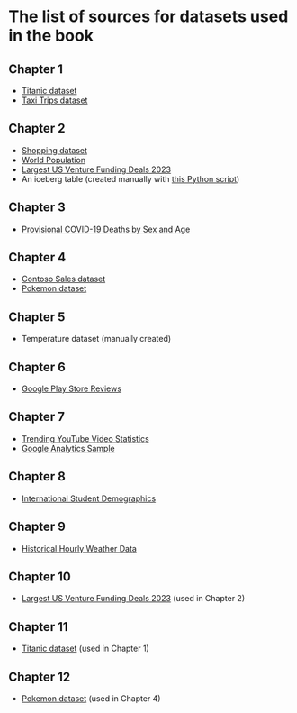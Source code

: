 # The list of sources for datasets used in the book
## Chapter 1
- [Titanic dataset](https://www.kaggle.com/datasets/yasserh/titanic-dataset/)
- [Taxi Trips dataset](https://data.cityofchicago.org/Transportation/Taxi-Trips-2013-2023-/wrvz-psew/about_data)

## Chapter 2 
- [Shopping dataset](https://www.kaggle.com/datasets/mehmettahiraslan/customer-shopping-dataset)
- [World Population](https://www.kaggle.com/datasets/rajkumarpandey02/2023-world-population-by-country?select=countries-table.json)
- [Largest US Venture Funding Deals 2023](https://www.kaggle.com/datasets/adnananam/largest-us-venture-funding-deals-of-2023)
- An iceberg table (created manually with [this Python script](https://github.com/PacktPublishing/Polars-Cookbook/blob/main/Chapter02/create_iceberg_catalog_and_table.py))

## Chapter 3
- [Provisional COVID-19 Deaths by Sex and Age](https://data.cdc.gov/NCHS/Provisional-COVID-19-Deaths-by-Sex-and-Age/9bhg-hcku)

## Chapter 4
- [Contoso Sales dataset](https://github.com/sql-bi/Contoso-Data-Generator/releases)
- [Pokemon dataset](https://gist.githubusercontent.com/ritchie46/cac6b337ea52281aa23c049250a4ff03/raw/89a957ff3919d90e6ef2d34235e6bf22304f3366/pokemon.csv)

## Chapter 5
- Temperature dataset (manually created)

## Chapter 6
- [Google Play Store Reviews](https://www.kaggle.com/datasets/prakharrathi25/google-play-store-reviews)

## Chapter 7
- [Trending YouTube Video Statistics](https://www.kaggle.com/datasets/datasnaek/youtube-new)
- [Google Analytics Sample](https://console.cloud.google.com/marketplace/product/obfuscated-ga360-data/obfuscated-ga360-data?project=sandbox-366819)

## Chapter 8
- [International Student Demographics](https://www.kaggle.com/datasets/webdevbadger/international-student-demographics)

## Chapter 9
- [Historical Hourly Weather Data](https://www.kaggle.com/datasets/selfishgene/historical-hourly-weather-data/)

## Chapter 10
- [Largest US Venture Funding Deals 2023](https://www.kaggle.com/datasets/adnananam/largest-us-venture-funding-deals-of-2023) (used in Chapter 2)

## Chapter 11
- [Titanic dataset](https://www.kaggle.com/datasets/yasserh/titanic-dataset/) (used in Chapter 1)

## Chapter 12
- [Pokemon dataset](https://gist.githubusercontent.com/ritchie46/cac6b337ea52281aa23c049250a4ff03/raw/89a957ff3919d90e6ef2d34235e6bf22304f3366/pokemon.csv) (used in Chapter 4)